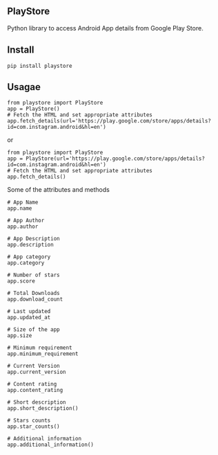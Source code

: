 PlayStore
----
Python library to access Android App details from Google Play Store.

Install
----
`pip install playstore`

Usagae
----
```
from playstore import PlayStore
app = PlayStore()
# Fetch the HTML and set appropriate attributes
app.fetch_details(url='https://play.google.com/store/apps/details?id=com.instagram.android&hl=en')
```
or

```
from playstore import PlayStore
app = PlayStore(url='https://play.google.com/store/apps/details?id=com.instagram.android&hl=en')
# Fetch the HTML and set appropriate attributes
app.fetch_details()
```

Some of the attributes and methods

```
# App Name
app.name

# App Author
app.author

# App Description 
app.description

# App category
app.category

# Number of stars
app.score

# Total Downloads
app.download_count

# Last updated
app.updated_at

# Size of the app
app.size

# Minimum requirement
app.minimum_requirement

# Current Version
app.current_version

# Content rating
app.content_rating

# Short description
app.short_description()

# Stars counts
app.star_counts()

# Additional information
app.additional_information()
```

